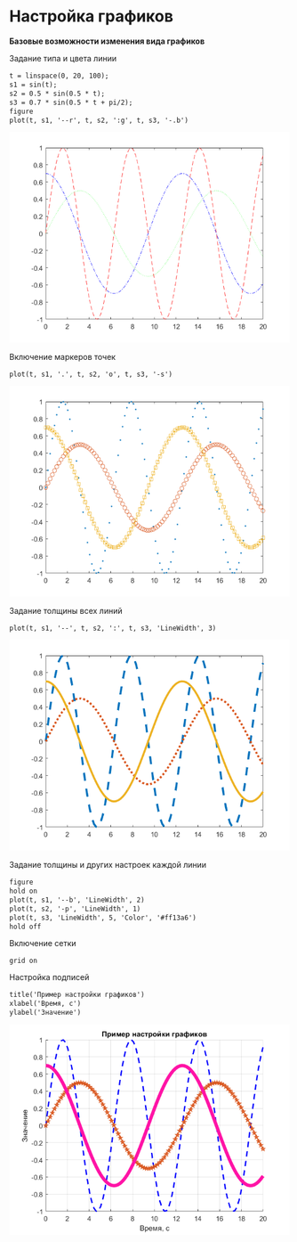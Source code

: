 # Настройка графиков

**Базовые возможности изменения вида графиков**

Задание типа и цвета линии

```matlab:Code
t = linspace(0, 20, 100);
s1 = sin(t);
s2 = 0.5 * sin(0.5 * t);
s3 = 0.7 * sin(0.5 * t + pi/2);
figure
plot(t, s1, '--r', t, s2, ':g', t, s3, '-.b')
```

![figure_0.png](README_images/figure_0.png)

Включение маркеров точек

```matlab:Code
plot(t, s1, '.', t, s2, 'o', t, s3, '-s')
```

![figure_1.png](README_images/figure_1.png)

Задание толщины всех линий

```matlab:Code
plot(t, s1, '--', t, s2, ':', t, s3, 'LineWidth', 3)
```

![figure_2.png](README_images/figure_2.png)

Задание толщины и других настроек каждой линии

```matlab:Code
figure
hold on
plot(t, s1, '--b', 'LineWidth', 2)
plot(t, s2, '-p', 'LineWidth', 1)
plot(t, s3, 'LineWidth', 5, 'Color', '#ff13a6')
hold off
```

Включение сетки

```matlab:Code
grid on
```

Настройка подписей

```matlab:Code
title('Пример настройки графиков')
xlabel('Время, с')
ylabel('Значение')
```

![figure_3.png](README_images/figure_3.png)